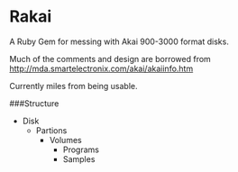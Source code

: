 # Rakai
A Ruby Gem for messing with Akai 900-3000 format disks.

Much of the comments and design are borrowed from 
http://mda.smartelectronix.com/akai/akaiinfo.htm

Currently miles from being usable.

###Structure
- Disk
  - Partions
    - Volumes
      - Programs
      - Samples
